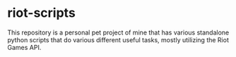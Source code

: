 # riot-scripts
This repository is a personal pet project of mine that has various standalone python scripts that do various different useful tasks, mostly utilizing the Riot Games API.
